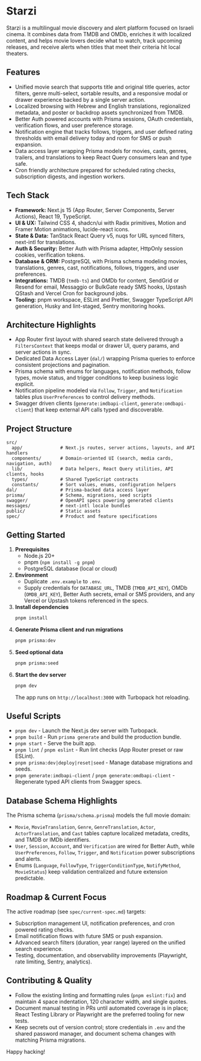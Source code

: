 # Starzi

Starzi is a multilingual movie discovery and alert platform focused on Israeli cinema. It combines data from TMDB and OMDb, enriches it with localized content, and helps movie lovers decide what to watch, track upcoming releases, and receive alerts when titles that meet their criteria hit local theaters.

## Features

- Unified movie search that supports title and original title queries, actor filters, genre multi-select, sortable results, and a responsive modal or drawer experience backed by a single server action.
- Localized browsing with Hebrew and English translations, regionalized metadata, and poster or backdrop assets synchronized from TMDB.
- Better Auth powered accounts with Prisma sessions, OAuth credentials, verification flows, and user preference storage.
- Notification engine that tracks follows, triggers, and user defined rating thresholds with email delivery today and room for SMS or push expansion.
- Data access layer wrapping Prisma models for movies, casts, genres, trailers, and translations to keep React Query consumers lean and type safe.
- Cron friendly architecture prepared for scheduled rating checks, subscription digests, and ingestion workers.

## Tech Stack

- **Framework:** Next.js 15 (App Router, Server Components, Server Actions), React 19, TypeScript.
- **UI & UX:** Tailwind CSS 4, shadcn/ui with Radix primitives, Motion and Framer Motion animations, lucide-react icons.
- **State & Data:** TanStack React Query v5, nuqs for URL synced filters, next-intl for translations.
- **Auth & Security:** Better Auth with Prisma adapter, HttpOnly session cookies, verification tokens.
- **Database & ORM:** PostgreSQL with Prisma schema modeling movies, translations, genres, cast, notifications, follows, triggers, and user preferences.
- **Integrations:** TMDB (`tmdb-ts`) and OMDb for content, SendGrid or Resend for email, Messaggio or BulkGate ready SMS hooks, Upstash QStash and Vercel Cron for background jobs.
- **Tooling:** pnpm workspace, ESLint and Prettier, Swagger TypeScript API generation, Husky and lint-staged, Sentry monitoring hooks.

## Architecture Highlights

- App Router first layout with shared search state delivered through a `FiltersContext` that keeps modal or drawer UI, query params, and server actions in sync.
- Dedicated Data Access Layer (`dal/`) wrapping Prisma queries to enforce consistent projections and pagination.
- Prisma schema with enums for languages, notification methods, follow types, movie status, and trigger conditions to keep business logic explicit.
- Notification pipeline modeled via `Follow`, `Trigger`, and `Notification` tables plus `UserPreferences` to control delivery methods.
- Swagger driven clients (`generate:imdbapi-client`, `generate:omdbapi-client`) that keep external API calls typed and discoverable.

## Project Structure

```
src/
  app/              # Next.js routes, server actions, layouts, and API handlers
  components/       # Domain-oriented UI (search, media cards, navigation, auth)
  lib/              # Data helpers, React Query utilities, API clients, hooks
  types/            # Shared TypeScript contracts
  constants/        # Sort values, enums, configuration helpers
dal/                # Prisma-backed data access layer
prisma/             # Schema, migrations, seed scripts
swagger/            # OpenAPI specs powering generated clients
messages/           # next-intl locale bundles
public/             # Static assets
spec/               # Product and feature specifications
```

## Getting Started

1. **Prerequisites**
    - Node.js 20+
    - pnpm (`npm install -g pnpm`)
    - PostgreSQL database (local or cloud)
2. **Environment**
    - Duplicate `.env.example` to `.env`.
    - Supply credentials for `DATABASE_URL`, TMDB (`TMDB_API_KEY`), OMDb (`OMDB_API_KEY`), Better Auth secrets, email or SMS providers, and any Vercel or Upstash tokens referenced in the specs.
3. **Install dependencies**
    ```sh
    pnpm install
    ```
4. **Generate Prisma client and run migrations**
    ```sh
    pnpm prisma:dev
    ```
5. **Seed optional data**
    ```sh
    pnpm prisma:seed
    ```
6. **Start the dev server**
    ```sh
    pnpm dev
    ```
    The app runs on `http://localhost:3000` with Turbopack hot reloading.

## Useful Scripts

- `pnpm dev` - Launch the Next.js dev server with Turbopack.
- `pnpm build` - Run `prisma generate` and build the production bundle.
- `pnpm start` - Serve the built app.
- `pnpm lint` / `pnpm eslint` - Run lint checks (App Router preset or raw ESLint).
- `pnpm prisma:dev|deploy|reset|seed` - Manage database migrations and seeds.
- `pnpm generate:imdbapi-client` / `pnpm generate:omdbapi-client` - Regenerate typed API clients from Swagger specs.

## Database Schema Highlights

The Prisma schema (`prisma/schema.prisma`) models the full movie domain:

- `Movie`, `MovieTranslation`, `Genre`, `GenreTranslation`, `Actor`, `ActorTranslation`, and `Cast` tables capture localized metadata, credits, and TMDB or IMDb identifiers.
- `User`, `Session`, `Account`, and `Verification` are wired for Better Auth, while `UserPreferences`, `Follow`, `Trigger`, and `Notification` power subscriptions and alerts.
- Enums (`Language`, `FollowType`, `TriggerConditionType`, `NotifyMethod`, `MovieStatus`) keep validation centralized and future extension predictable.

## Roadmap & Current Focus

The active roadmap (see `spec/current-spec.md`) targets:

- Subscription management UI, notification preferences, and cron powered rating checks.
- Email notification flows with future SMS or push expansion.
- Advanced search filters (duration, year range) layered on the unified search experience.
- Testing, documentation, and observability improvements (Playwright, rate limiting, Sentry, analytics).

## Contributing & Quality

- Follow the existing linting and formatting rules (`pnpm eslint:fix`) and maintain 4 space indentation, 120 character width, and single quotes.
- Document manual testing in PRs until automated coverage is in place; React Testing Library or Playwright are the preferred tooling for new tests.
- Keep secrets out of version control; store credentials in `.env` and the shared password manager, and document schema changes with matching Prisma migrations.

Happy hacking!
